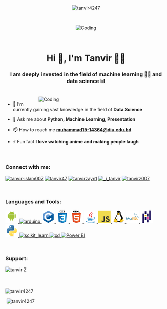 
<p align="center"> <img src="https://komarev.com/ghpvc/?username=tanvir4247&label=Profile%20views&color=0e75b6&style=flat" alt="tanvir4247" /> </p>
<br/>
<p align="center"><img alt="Coding" width="600" src="https://i.pinimg.com/originals/b9/ab/f0/b9abf0a0feb3219f56a51448d8ffae2c.gif"> </p>

<br/>
<h1 align="center">Hi 👋, I'm Tanvir 👨‍🎓</h1>
<h3 align="center">I am deeply invested in the field of machine learning 🤖🧠 and data science 📊</h3>
<br/>

<img align="right" alt="Coding" width="400" src="https://media.giphy.com/media/qgQUggAC3Pfv687qPC/giphy.gif"> 




- 🌱 I’m currently gaining vast knowledge in the field of **Data Science**

- 💬 Ask me about **Python, Machine Learning, Presentation**

- 📫 How to reach me **muhammad15-14364@diu.edu.bd**

- ⚡ Fun fact **I love watching anime and making people laugh**


<br/>
<h3 align="left">Connect with me:</h3>
<p align="left">
<a href="https://linkedin.com/in/tanvir-islam007" target="blank"><img align="center" src="https://raw.githubusercontent.com/rahuldkjain/github-profile-readme-generator/master/src/images/icons/Social/linked-in-alt.svg" alt="tanvir-islam007" height="30" width="40" /></a>
<a href="https://kaggle.com/tanvir47" target="blank"><img align="center" src="https://raw.githubusercontent.com/rahuldkjain/github-profile-readme-generator/master/src/images/icons/Social/kaggle.svg" alt="tanvir47" height="30" width="40" /></a>
<a href="tanvir.islaam.007@gmail.com" target="blank"><img align="center" src="https://upload.wikimedia.org/wikipedia/commons/7/7e/Gmail_icon_%282020%29.svg" alt="tanvirzayn1" height="30" width="40" /></a>
<a href="https://instagram.com/_i_tanvir" target="blank"><img align="center" src="https://raw.githubusercontent.com/rahuldkjain/github-profile-readme-generator/master/src/images/icons/Social/instagram.svg" alt="_i_tanvir" height="30" width="40" /></a>
<a href="https://t.me/Tanvir_Islam007" target="blank"><img align="center" src="https://upload.wikimedia.org/wikipedia/commons/8/82/Telegram_logo.svg" alt="tanvirz007" height="30" width="40" /></a>
</p>
<br/>
<h3 align="left">Languages and Tools:</h3>
<p align="left"> <a href="https://developer.android.com" target="_blank" rel="noreferrer"> <img src="https://raw.githubusercontent.com/devicons/devicon/master/icons/android/android-original-wordmark.svg" alt="android" width="40" height="40"/> </a> <a href="https://www.arduino.cc/" target="_blank" rel="noreferrer">    <img src="https://cdn.worldvectorlogo.com/logos/arduino-1.svg" alt="arduino" width="40" height="40"/> </a> <a href="https://www.cprogramming.com/" target="_blank" rel="noreferrer">   <img src="https://raw.githubusercontent.com/devicons/devicon/master/icons/c/c-original.svg" alt="c" width="40" height="40"/> </a> <a href="https://www.w3schools.com/css/" target="_blank" rel="noreferrer">   <img src="https://raw.githubusercontent.com/devicons/devicon/master/icons/css3/css3-original-wordmark.svg" alt="css3" width="40" height="40"/> </a> <a href="https://www.djangoproject.com/" target="_blank" rel="noreferrer"> </a> <a href="https://www.w3.org/html/" target="_blank" rel="noreferrer">   <img src="https://raw.githubusercontent.com/devicons/devicon/master/icons/html5/html5-original-wordmark.svg" alt="html5" width="40" height="40"/> </a> <a href="https://www.java.com" target="_blank" rel="noreferrer">   <img src="https://raw.githubusercontent.com/devicons/devicon/master/icons/java/java-original.svg" alt="java" width="40" height="40"/> </a> <a href="https://developer.mozilla.org/en-US/docs/Web/JavaScript" target="_blank" rel="noreferrer">   <img src="https://raw.githubusercontent.com/devicons/devicon/master/icons/javascript/javascript-original.svg" alt="javascript" width="40" height="40"/> </a> <a href="https://www.linux.org/" target="_blank" rel="noreferrer">   <img src="https://raw.githubusercontent.com/devicons/devicon/master/icons/linux/linux-original.svg" alt="linux" width="40" height="40"/> </a> <a href="https://www.mysql.com/" target="_blank" rel="noreferrer">   <img src="https://raw.githubusercontent.com/devicons/devicon/master/icons/mysql/mysql-original-wordmark.svg" alt="mysql" width="40" height="40"/> </a> <a href="https://pandas.pydata.org/" target="_blank" rel="noreferrer">   <img src="https://raw.githubusercontent.com/devicons/devicon/2ae2a900d2f041da66e950e4d48052658d850630/icons/pandas/pandas-original.svg" alt="pandas" width="40" height="40"/> </a> <a href="https://www.python.org" target="_blank" rel="noreferrer">   <img src="https://raw.githubusercontent.com/devicons/devicon/master/icons/python/python-original.svg" alt="python" width="40" height="40"/> </a> <a href="https://scikit-learn.org/" target="_blank" rel="noreferrer"> <img src="https://upload.wikimedia.org/wikipedia/commons/0/05/Scikit_learn_logo_small.svg" alt="scikit_learn" width="40" height="40"/> </a> <a href="https://www.adobe.com/products/xd.html" target="_blank" rel="noreferrer">   <img src="https://upload.wikimedia.org/wikipedia/commons/c/c2/Adobe_XD_CC_icon.svg" alt="xd" width="40" height="40"/>  
<img src="https://upload.wikimedia.org/wikipedia/commons/c/cf/New_Power_BI_Logo.svg" alt="Power BI" width="40" height="40"/>
</a> </p>
<br/>
<h3 align="left">Support:</h3>
<p><a href="https://www.buymeacoffee.com/tanvir Z"> <img align="left" src="https://cdn.buymeacoffee.com/buttons/v2/default-yellow.png" height="50" width="210" alt="tanvir Z" /></a></p><br><br>
<br/>
<p><img align="center" src="https://github-readme-stats-sigma-five.vercel.app/api/top-langs?username=tanvir4247&show_icons=true&locale=en&theme=radical" alt="tanvir4247" /></p>

<p>&nbsp;<img align="center" src="https://github-readme-stats-sigma-five.vercel.app/api?username=tanvir4247&show_icons=true&locale=en&theme=radical" alt="tanvir4247" /></p>
